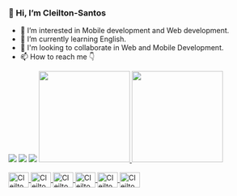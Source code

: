 ### 👋 Hi, I’m Cleilton-Santos
 - 👀 I’m interested in Mobile development and Web development.
 - 🌱 I’m currently learning English.
 - 💞️ I'm looking to collaborate in Web and Mobile Development.
 - 📫 How to reach me 👇

<div style="display: inline-block">
  <a href="https://www.linkedin.com/in/cleilton-santos-441373155/" target="_blank"><img src="https://img.shields.io/badge/-LinkedIn-%230077B5?style=for-the-badge&logo=linkedin&logoColor=white" target="_blank"></a>
  <a href = "mailto:cleilton14s@example.com"><img src="https://img.shields.io/badge/-Gmail-%23333?style=for-the-badge&logo=gmail&logoColor=white" target="_blank"></a>
  <a href="https://www.instagram.com/cleilton.santos.50/" ><img src="https://img.shields.io/badge/Instagram-E4405F?style=for-the-badge&logo=instagram&logoColor=white"></a>
</div>

<div style="display: inline-block">
<a href="https://github.com/Cleilton-Santos">
<img height="180em" src="https://github-readme-stats.vercel.app/api/top-langs/?username=Cleilton-Santos&layout=compact&langs_count=7&theme=dracula"/>
<img height="180em" src="https://github-readme-stats.vercel.app/api?username=Cleilton-Santos&show_icons=true&theme=dracula&include_all_commits=true&count_private=true"/>
</div>

<div style="display: inline_block"><br>
  <img align="center" alt="Cleilton-html" height="30" width="40" src="https://cdn.jsdelivr.net/gh/devicons/devicon@latest/icons/html5/html5-original.svg">
  <img align="center" alt="Cleilton-css" height="30" width="40" src="https://cdn.jsdelivr.net/gh/devicons/devicon@latest/icons/css3/css3-original.svg" >
  <img align="center" alt="Cleilton-javascript" height="30" width="40" src="https://cdn.jsdelivr.net/gh/devicons/devicon@latest/icons/javascript/javascript-original.svg" >
  <img align="center" alt="Cleilton-java" height="30" width="40" src="https://cdn.jsdelivr.net/gh/devicons/devicon@latest/icons/java/java-original.svg">
  <img align="center" alt="Cleilton-kotlin" height="30" width="40" src="https://cdn.jsdelivr.net/gh/devicons/devicon@latest/icons/kotlin/kotlin-original.svg" >
  <img align="center" alt="Cleilton-git" height="30" width="40" src="https://cdn.jsdelivr.net/gh/devicons/devicon@latest/icons/git/git-original.svg" >
</div>
